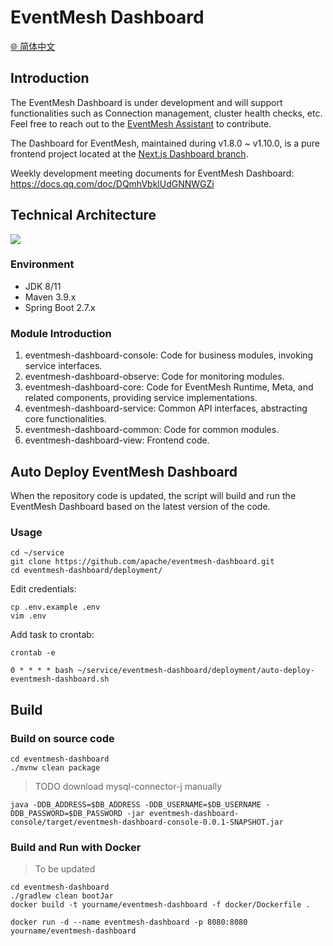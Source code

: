 # EventMesh Dashboard

[🌐 简体中文](README.zh-CN.md)

## Introduction

The EventMesh Dashboard is under development and will support functionalities such as Connection management, cluster health checks, etc. Feel free to reach out to the [EventMesh Assistant](https://github.com/apache/eventmesh?tab=readme-ov-file#community) to contribute.

The Dashboard for EventMesh, maintained during v1.8.0 ~ v1.10.0, is a pure frontend project located at the [Next.js Dashboard branch](https://github.com/apache/eventmesh-dashboard/tree/nextjs-dashboard).

Weekly development meeting documents for EventMesh Dashboard: https://docs.qq.com/doc/DQmhVbklUdGNNWGZi

## Technical Architecture

![](https://github.com/apache/eventmesh/assets/34571087/f61103a8-e9a4-419f-ab42-ae99feb4f431)

### Environment

- JDK 8/11
- Maven 3.9.x
- Spring Boot 2.7.x

### Module Introduction

1. eventmesh-dashboard-console: Code for business modules, invoking service interfaces.
2. eventmesh-dashboard-observe: Code for monitoring modules.
3. eventmesh-dashboard-core: Code for EventMesh Runtime, Meta, and related components, providing service implementations.
4. eventmesh-dashboard-service: Common API interfaces, abstracting core functionalities.
5. eventmesh-dashboard-common: Code for common modules.
6. eventmesh-dashboard-view: Frontend code.

## Auto Deploy EventMesh Dashboard

When the repository code is updated, the script will build and run the EventMesh Dashboard based on the latest version of the code.

### Usage

```
cd ~/service
git clone https://github.com/apache/eventmesh-dashboard.git
cd eventmesh-dashboard/deployment/
```

Edit credentials:

```
cp .env.example .env
vim .env
```

Add task to crontab:

```
crontab -e
```

```
0 * * * * bash ~/service/eventmesh-dashboard/deployment/auto-deploy-eventmesh-dashboard.sh
```

## Build

### Build on source code

```
cd eventmesh-dashboard
./mvnw clean package
```

>TODO download mysql-connector-j manually

```
java -DDB_ADDRESS=$DB_ADDRESS -DDB_USERNAME=$DB_USERNAME -DDB_PASSWORD=$DB_PASSWORD -jar eventmesh-dashboard-console/target/eventmesh-dashboard-console-0.0.1-SNAPSHOT.jar
```

### Build and Run with Docker

>To be updated

```
cd eventmesh-dashboard
./gradlew clean bootJar
docker build -t yourname/eventmesh-dashboard -f docker/Dockerfile .
```

```
docker run -d --name eventmesh-dashboard -p 8080:8080 yourname/eventmesh-dashboard
```